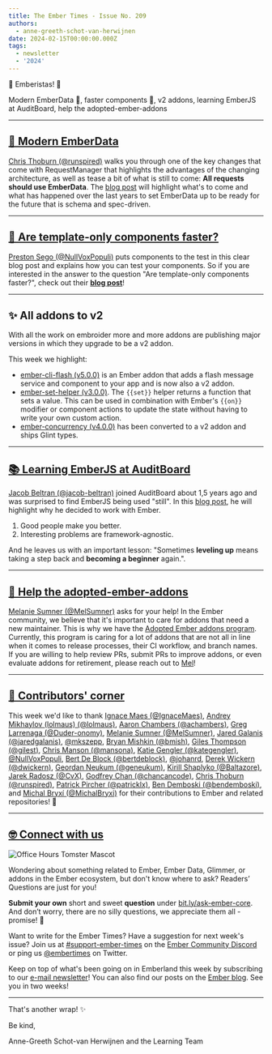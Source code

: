 ```yaml
---
title: The Ember Times - Issue No. 209
authors:
  - anne-greeth-schot-van-herwijnen
date: 2024-02-15T00:00:00.000Z
tags:
  - newsletter
  - '2024'
---
```


👋 Emberistas! 🐹

Modern EmberData 📜, faster components 🚀, v2 addons, learning EmberJS at AuditBoard, help the adopted-ember-addons

<SOME-INTRO-HERE-TO-KEEP-THEM-SUBSCRIBERS-READING>

---

## [📜 Modern EmberData](https://runspired.com/2024/01/31/modern-ember-data.html)

[Chris Thoburn (@runspired)](https://github.com/runspired) walks you through one of the key changes that come with RequestManager that highlights the advantages of the changing architecture, as well as tease a bit of what is still to come: **All requests should use EmberData**. The [blog post](https://runspired.com/2024/01/31/modern-ember-data.html) will highlight what's to come and what has happened over the last years to set EmberData up to be ready for the future that is schema and spec-driven.

---

## [🚀 Are template-only components faster?](https://nullvoxpopuli.com/2023-12-20-template-only-vs-class-components/)

[Preston Sego (@NullVoxPopuli)](https://github.com/NullVoxPopuli) puts components to the test in this clear blog post and explains how you can test your components. So if you are interested in the answer to the question "Are template-only components faster?", check out their **[blog post](https://nullvoxpopuli.com/2023-12-20-template-only-vs-class-components/)**!

---

## ✨ All addons to v2

With all the work on embroider more and more addons are publishing major versions in which they upgrade to be a v2 addon.

This week we highlight:

- [ember-cli-flash (v5.0.0)](https://github.com/adopted-ember-addons/ember-cli-flash/releases/tag/v5.0.0-ember-cli-flash) is an Ember addon that adds a flash message service and component to your app and is now also a v2 addon.
- [ember-set-helper (v3.0.0)](https://github.com/adopted-ember-addons/ember-set-helper/releases/tag/v3.0.0-ember-set-helper). The `{{set}}` helper returns a function that sets a value. This can be used in combination with Ember's `{{on}}` modifier or component actions to update the state without having to write your own custom action.
- [ember-concurrency (v4.0.0)](https://github.com/machty/ember-concurrency/releases/tag/4.0.0) has been converted to a v2 addon and ships Glint types.

---

## [📚 Learning EmberJS at AuditBoard](https://abengineering.medium.com/learning-emberjs-at-auditboard-aebb8ade97b1)

[Jacob Beltran (@jacob-beltran)](https://github.com/jacob-beltran) joined AuditBoard about 1,5 years ago and was surprised to find EmberJS being used "still". In this [blog post](https://abengineering.medium.com/learning-emberjs-at-auditboard-aebb8ade97b1), he will highlight why he decided to work with Ember.

1. Good people make you better.
2. Interesting problems are framework-agnostic.

And he leaves us with an important lesson: "Sometimes **leveling up** means taking a step back and **becoming a beginner** again.".

---

## [🐹 Help the adopted-ember-addons](https://github.com/adopted-ember-addons/program-guidelines/issues/28)

[Melanie Sumner (@MelSumner)](https://github.com/MelSumner) asks for your help! In the Ember community, we believe that it's important to care for addons that need a new maintainer. This is why we have the [Adopted Ember addons program](https://github.com/adopted-ember-addons/program-guidelines). Currently, this program is caring for a lot of addons that are not all in line when it comes to release processes, their CI workflow, and branch names. If you are willing to help review PRs, submit PRs to improve addons, or even evaluate addons for retirement, please reach out to [Mel](https://github.com/MelSumner)!

---

## [👏 Contributors' corner](https://guides.emberjs.com/release/contributing/repositories/)

<p>This week we'd like to thank <a href="https://github.com/IgnaceMaes" rel="noopener noreferrer" target="_blank">Ignace Maes (@IgnaceMaes)</a>, <a href="https://github.com/lolmaus" rel="noopener noreferrer" target="_blank">Andrey Mikhaylov (lolmaus) (@lolmaus)</a>, <a href="https://github.com/achambers" rel="noopener noreferrer" target="_blank">Aaron Chambers (@achambers)</a>, <a href="https://github.com/Duder-onomy" rel="noopener noreferrer" target="_blank">Greg Larrenaga (@Duder-onomy)</a>, <a href="https://github.com/MelSumner" rel="noopener noreferrer" target="_blank">Melanie Sumner (@MelSumner)</a>, <a href="https://github.com/jaredgalanis" rel="noopener noreferrer" target="_blank">Jared Galanis (@jaredgalanis)</a>, <a href="https://github.com/mkszepp" rel="noopener noreferrer" target="_blank">@mkszepp</a>, <a href="https://github.com/bmish" rel="noopener noreferrer" target="_blank">Bryan Mishkin (@bmish)</a>, <a href="https://github.com/gilest" rel="noopener noreferrer" target="_blank">Giles Thompson (@gilest)</a>, <a href="https://github.com/mansona" rel="noopener noreferrer" target="_blank">Chris Manson (@mansona)</a>, <a href="https://github.com/kategengler" rel="noopener noreferrer" target="_blank">Katie Gengler (@kategengler)</a>, <a href="https://github.com/NullVoxPopuli" rel="noopener noreferrer" target="_blank">@NullVoxPopuli</a>, <a href="https://github.com/bertdeblock" rel="noopener noreferrer" target="_blank">Bert De Block (@bertdeblock)</a>, <a href="https://github.com/johanrd" rel="noopener noreferrer" target="_blank">@johanrd</a>, <a href="https://github.com/dwickern" rel="noopener noreferrer" target="_blank">Derek Wickern (@dwickern)</a>, <a href="https://github.com/geneukum" rel="noopener noreferrer" target="_blank">Geordan Neukum (@geneukum)</a>, <a href="https://github.com/Baltazore" rel="noopener noreferrer" target="_blank">Kirill Shaplyko (@Baltazore)</a>, <a href="https://github.com/CvX" rel="noopener noreferrer" target="_blank">Jarek Radosz (@CvX)</a>, <a href="https://github.com/chancancode" rel="noopener noreferrer" target="_blank">Godfrey Chan (@chancancode)</a>, <a href="https://github.com/runspired" rel="noopener noreferrer" target="_blank">Chris Thoburn (@runspired)</a>, <a href="https://github.com/patricklx" rel="noopener noreferrer" target="_blank">Patrick Pircher (@patricklx)</a>, <a href="https://github.com/bendemboski" rel="noopener noreferrer" target="_blank">Ben Demboski (@bendemboski)</a>, and <a href="https://github.com/MichalBryxi" rel="noopener noreferrer" target="_blank">Michal Bryxí (@MichalBryxi)</a> for their contributions to Ember and related repositories! 💖</p>

---

## [🤓 Connect with us](https://docs.google.com/forms/d/e/1FAIpQLScqu7Lw_9cIkRtAiXKitgkAo4xX_pV1pdCfMJgIr6Py1V-9Og/viewform)

<div class="blog-row">
  <img class="float-right small transparent padded" alt="Office Hours Tomster Mascot" title="Readers' Questions" src="/images/tomsters/officehours.png" />

  <p>Wondering about something related to Ember, Ember Data, Glimmer, or addons in the Ember ecosystem, but don't know where to ask? Readers’ Questions are just for you!</p>

  <p><strong>Submit your own</strong> short and sweet <strong>question</strong> under <a href="https://bit.ly/ask-ember-core" target="rq">bit.ly/ask-ember-core</a>. And don’t worry, there are no silly questions, we appreciate them all - promise! 🤞</p>

  <p>Want to write for the Ember Times? Have a suggestion for next week's issue? Join us at <a href="https://discordapp.com/channels/480462759797063690/485450546887786506">#support-ember-times</a> on the <a href="https://discord.gg/emberjs">Ember Community Discord</a> or ping us <a href="https://twitter.com/embertimes">@embertimes</a> on Twitter.</p>

  <p>Keep on top of what's been going on in Emberland this week by subscribing to our <a href="https://embertimes.substack.com/">e-mail newsletter</a>! You can also find our posts on the <a href="https://blog.emberjs.com/tag/newsletter">Ember blog</a>. See you in two weeks!</p>
</div>

---

That's another wrap! ✨

Be kind,

Anne-Greeth Schot-van Herwijnen and the Learning Team
